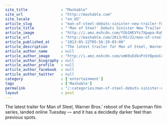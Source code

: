 ```yaml
---
site_title               : "Mashable"
site_url                 : "http://mashable.com"
site_locale              : "en_US"
article_slug             : "man-of-steel-debuts-sinister-new-trailer-featuring-general-zod-video"
article_title            : "'Man of Steel' Debuts Sinister New Trailer Featuring General Zod [VIDEO]"
article_image            : "http://i.amz.mshcdn.com/fGb1HEVYs7Xpwpa-RuMJ3COvUJw=/1200x627/2013%2F05%2F22%2F13%2Fmanofsteelt.b2807.jpg"
article_url              : "http://mashable.com/2013/05/22/man-of-steel-trailer/"
article_published_at     : "2013-05-22T05:56:29-03:00"
article_description      : "The latest trailer for Man of Steel, Warner Bros.' reboot of the Superman film series, landed online Tuesday — and it has a decidedly darker feel than previous spots."
article_author_name      : null
article_author_image     : "http://i.amz.mshcdn.com/xmK0xEdknPzSYQpeoCesyLwbBqU=/90x90/2016%2F06%2F30%2F55%2F201507140cHeadshot_20.354e8.febde.jpg"
article_author_biography : null
article_author_profile   : null
article_author_facebook  : null
article_author_twitter   : null
category                 : ['entertainment']
tags                     : ['Mashable']
permalink                : "/:categories/man-of-steel-debuts-sinister-new-trailer-featuring-general-zod-video/"
layout                   : post
---
```


The latest trailer for Man of Steel, Warner Bros.' reboot of the Superman film series, landed online Tuesday — and it has a decidedly darker feel than previous spots.
